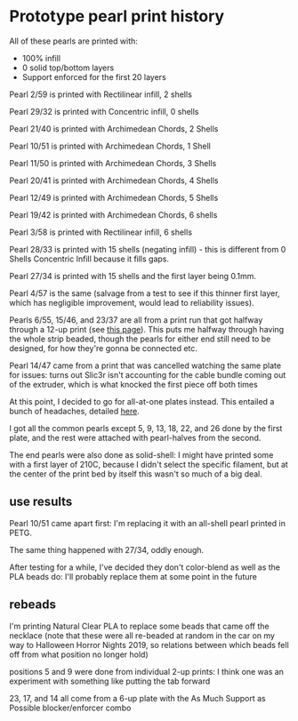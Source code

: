 # Prototype pearl print history

All of these pearls are printed with:

- 100% infill
- 0 solid top/bottom layers
- Support enforced for the first 20 layers

Pearl 2/59 is printed with Rectilinear infill, 2 shells

Pearl 29/32 is printed with Concentric infill, 0 shells

Pearl 21/40 is printed with Archimedean Chords, 2 Shells

Pearl 10/51 is printed with Archimedean Chords, 1 Shell

Pearl 11/50 is printed with Archimedean Chords, 3 Shells

Pearl 20/41 is printed with Archimedean Chords, 4 Shells

Pearl 12/49 is printed with Archimedean Chords, 5 Shells

Pearl 19/42 is printed with Archimedean Chords, 6 shells

Pearl 3/58 is printed with Rectilinear infill, 6 shells

Pearl 28/33 is printed with 15 shells (negating infill) - this is different from 0 Shells Concentric Infill because it fills gaps.

Pearl 27/34 is printed with 15 shells and the first layer being 0.1mm.

Pearl 4/57 is the same (salvage from a test to see if this thinner first layer, which has negligible improvement, would lead to reliability issues).

Pearls 6/55, 15/46, and 23/37 are all from a print run that got halfway through a 12-up print (see [this page](samgd-1g07x-mc94y-997wg-ypkcj)). This puts me halfway through having the whole strip beaded, though the pearls for either end still need to be designed, for how they're gonna be connected etc.

Pearl 14/47 came from a print that was cancelled watching the same plate for issues: turns out Slic3r isn't accounting for the cable bundle coming out of the extruder, which is what knocked the first piece off both times

At this point, I decided to go for all-at-one plates instead. This entailed a bunch of headaches, detailed [here](796xf-cy6dr-f08j6-mv77x-v4k4q).

I got all the common pearls except 5, 9, 13, 18, 22, and 26 done by the first plate, and the rest were attached with pearl-halves from the second.

The end pearls were also done as solid-shell: I might have printed some with a first layer of 210C, because I didn't select the specific filament, but at the center of the print bed by itself this wasn't so much of a big deal.

## use results

Pearl 10/51 came apart first: I'm replacing it with an all-shell pearl printed in PETG.

The same thing happened with 27/34, oddly enough.

After testing for a while, I've decided they don't color-blend as well as the PLA beads do: I'll probably replace them at some point in the future

## rebeads

I'm printing Natural Clear PLA to replace some beads that came off the necklace (note that these were all re-beaded at random in the car on my way to Halloween Horror Nights 2019, so relations between which beads fell off from what position no longer hold)

positions 5 and 9 were done from individual 2-up prints: I think one was an experiment with something like putting the tab forward

23, 17, and 14 all come from a 6-up plate with the As Much Support as Possible blocker/enforcer combo
